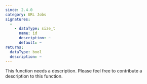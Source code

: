 ```yaml
---
since: 2.4.0
category: URL Jobs
signatures:
  -
    - dataType: size_t
      name: id
      description: ~
      default: ~
returns:
  dataType: bool
  description: ~
---
```


This function needs a description. Please feel free to contribute a description to this function.
